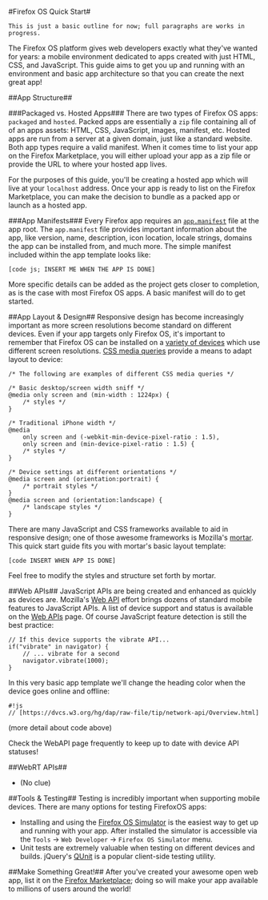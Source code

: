 #Firefox OS Quick Start#

``This is just a basic outline for now; full paragraphs are works in progress.``

The Firefox OS platform gives web developers exactly what they've wanted for years:  a mobile environment dedicated to apps created with just HTML, CSS, and JavaScript.  This guide aims to get you up and running with an environment and basic app architecture so that you can create the next great app!


##App Structure##

###Packaged vs. Hosted Apps###
There are two types of Firefox OS apps:  `packaged` and `hosted`.  Packed apps are essentially a `zip` file containing all of of an apps assets:  HTML, CSS, JavaScript, images, manifest, etc.  Hosted apps are run from a server at a given domain, just like a standard website.  Both app types require a valid manifest.  When it comes time to list your app on the Firefox Marketplace, you will either upload your app as a zip file or provide the URL to where your hosted app lives.

For the purposes of this guide, you'll be creating a hosted app which will live at your `localhost` address.  Once your app is ready to list on the Firefox Marketplace, you can make the decision to bundle as a packed app or launch as a hosted app.


###App Manifests###
Every Firefox app requires an [`app.manifest`](https://marketplace-dev.allizom.org/developers/docs/manifests) file at the app root.  The `app.manifest` file provides important information about the app, like version, name, description, icon location, locale strings, domains the app can be installed from, and much more.  The simple manifest included within the app template looks like:

	[code js; INSERT ME WHEN THE APP IS DONE]

More specific details can be added as the project gets closer to completion, as is the case with most Firefox OS apps.  A basic manifest will do to get started. 


##App Layout & Design##
Responsive design has become increasingly important as more screen resolutions become standard on different devices.  Even if your app targets only Firefox OS, it's important to remember that Firefox OS can be installed on a [variety of devices](https://developer.mozilla.org/en-US/docs/Mozilla/Firefox_OS/Firefox_OS_build_prerequisites) which use different screen resolutions.  [CSS media queries](https://developer.mozilla.org/en-US/docs/CSS/Media_queries) provide a means to adapt layout to device:

	/* The following are examples of different CSS media queries */

	/* Basic desktop/screen width sniff */
	@media only screen and (min-width : 1224px) {
		/* styles */
	}

	/* Traditional iPhone width */
	@media
		only screen and (-webkit-min-device-pixel-ratio : 1.5),
		only screen and (min-device-pixel-ratio : 1.5) {
		/* styles */
	}

	/* Device settings at different orientations */
	@media screen and (orientation:portrait) {
	    /* portrait styles */
	}
	@media screen and (orientation:landscape) {
	    /* landscape styles */
	}


There are many JavaScript and CSS frameworks available to aid in responsive design; one of those awesome frameworks is Mozilla's [mortar](https://github.com/mozilla/mortar).  This quick start guide fits you with mortar's basic layout template:
	
	[code INSERT WHEN APP IS DONE]

Feel free to modify the styles and structure set forth by mortar.


##Web APIs##
JavaScript APIs are being created and enhanced as quickly as devices are.  Mozilla's [Web API](https://wiki.mozilla.org/WebAPI) effort brings dozens of standard mobile features to JavaScript APIs.  A list of device support and status is available on the [Web APIs](https://wiki.mozilla.org/WebAPI) page.  Of course JavaScript feature detection is still the best practice:

	// If this device supports the vibrate API...
	if("vibrate" in navigator) {
		// ... vibrate for a second
		navigator.vibrate(1000);
	}

In this very basic app template we'll change the heading color when the device goes online and offline:

	#!js 
	// [https://dvcs.w3.org/hg/dap/raw-file/tip/network-api/Overview.html]

(more detail about code above)

Check the WebAPI page frequently to keep up to date with device API statuses!

##WebRT APIs##
*  (No clue)




##Tools & Testing##
Testing is incredibly important when supporting mobile devices.  There are many options for testing FirefoxOS apps:

*  Installing and using the [Firefox OS Simulator](https://addons.mozilla.org/en-us/firefox/addon/firefox-os-simulator/) is the easiest way to get up and running with your app.  After installed the simulator is accessible via the `Tools` -> `Web Developer` -> `Firefox OS Simulator` menu.
*  Unit tests are extremely valuable when testing on different devices and builds.  jQuery's  [QUnit](http://qunitjs.com/) is a popular client-side testing utility.




##Make Something Great!##
After you've created your awesome open web app, list it on the [Firefox Marketplace](https://marketplace.firefox.com/); doing so will make your app available to millions of users around the world!
